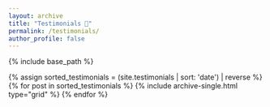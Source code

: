 ```yaml
---
layout: archive
title: "Testimonials 💖"
permalink: /testimonials/
author_profile: false
---
```


{% include base_path %}

<div class="grid__wrapper">
  {% assign sorted_testimonials = (site.testimonials | sort: 'date') | reverse %}
  {% for post in sorted_testimonials %}
    {% include archive-single.html type="grid" %}
  {% endfor %}
</div>